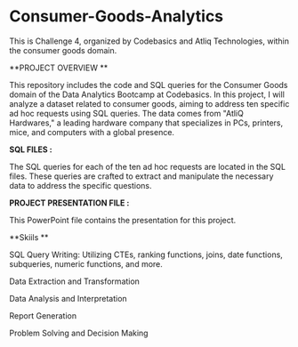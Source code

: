 # Consumer-Goods-Analytics

This is Challenge 4, organized by Codebasics and Atliq Technologies, within the consumer goods domain.

**PROJECT OVERVIEW **

This repository includes the code and SQL queries for the Consumer Goods domain of the Data Analytics Bootcamp at Codebasics. In this project, I will analyze a dataset related to consumer goods, aiming to address ten specific ad hoc requests using SQL queries. The data comes from "AtliQ Hardwares," a leading hardware company that specializes in PCs, printers, mice, and computers with a global presence.


**SQL FILES :**

The SQL queries for each of the ten ad hoc requests are located in the SQL files. These queries are crafted to extract and manipulate the necessary data to address the specific questions.


**PROJECT PRESENTATION FILE :**

This PowerPoint file contains the presentation for this project.


**Skiils **

SQL Query Writing: Utilizing CTEs, ranking functions, joins, date functions, subqueries, numeric functions, and more.

Data Extraction and Transformation

Data Analysis and Interpretation

Report Generation

Problem Solving and Decision Making




